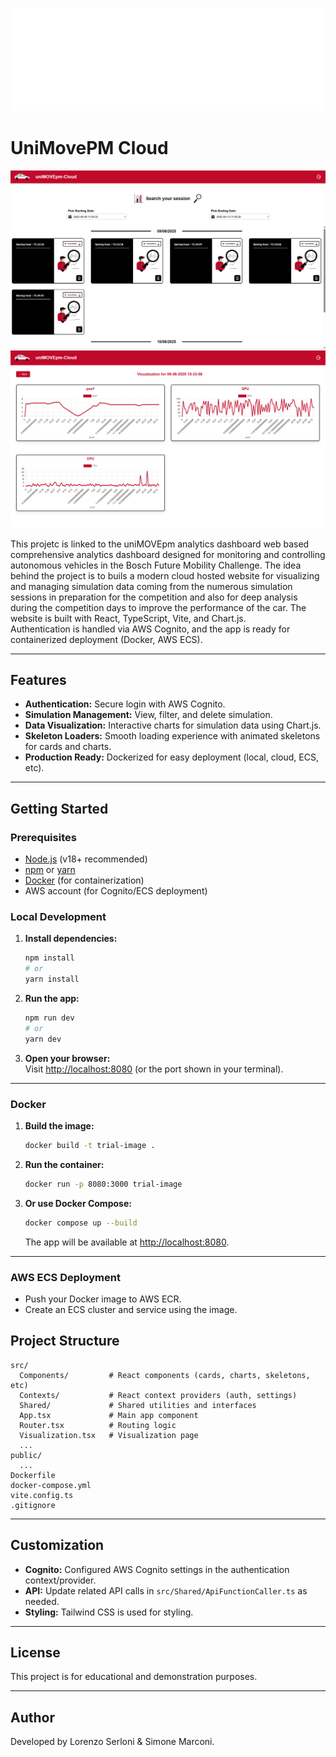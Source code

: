 ![UniMovePm Logo](./public/Univpm_Logo.svg)
# UniMovePM Cloud


![Dashboard Page](.\public\Homepage.png)
![Visualization Page](.\public\VisualizationPage.png)

This projetc is linked to the uniMOVEpm analytics dashboard web based comprehensive analytics dashboard designed for monitoring and controlling autonomous vehicles in the Bosch Future Mobility Challenge. The idea behind the project is to buils a modern cloud hosted website for visualizing and managing simulation data coming from the numerous simulation sessions in preparation for the competition and also for deep analysis during the competition days to improve the performance of the car. The website is built with React, TypeScript, Vite, and Chart.js.  
Authentication is handled via AWS Cognito, and the app is ready for containerized deployment (Docker, AWS ECS).

---

## Features

- **Authentication:** Secure login with AWS Cognito.
- **Simulation Management:** View, filter, and delete simulation.
- **Data Visualization:** Interactive charts for simulation data using Chart.js.
- **Skeleton Loaders:** Smooth loading experience with animated skeletons for cards and charts.
- **Production Ready:** Dockerized for easy deployment (local, cloud, ECS, etc).

---

## Getting Started

### Prerequisites

- [Node.js](https://nodejs.org/) (v18+ recommended)
- [npm](https://www.npmjs.com/) or [yarn](https://yarnpkg.com/)
- [Docker](https://www.docker.com/) (for containerization)
- AWS account (for Cognito/ECS deployment)

### Local Development

1. **Install dependencies:**
   ```sh
   npm install
   # or
   yarn install
   ```

2. **Run the app:**
   ```sh
   npm run dev
   # or
   yarn dev
   ```

3. **Open your browser:**  
   Visit [http://localhost:8080](http://localhost:8080) (or the port shown in your terminal).

---

### Docker

1. **Build the image:**
   ```sh
   docker build -t trial-image .
   ```

2. **Run the container:**
   ```sh
   docker run -p 8080:3000 trial-image
   ```

3. **Or use Docker Compose:**
   ```sh
   docker compose up --build
   ```

   The app will be available at [http://localhost:8080](http://localhost:8080).

---

### AWS ECS Deployment

- Push your Docker image to AWS ECR.
- Create an ECS cluster and service using the image.
## Project Structure

```
src/
  Components/         # React components (cards, charts, skeletons, etc)
  Contexts/           # React context providers (auth, settings)
  Shared/             # Shared utilities and interfaces
  App.tsx             # Main app component
  Router.tsx          # Routing logic
  Visualization.tsx   # Visualization page
  ...
public/
  ...
Dockerfile
docker-compose.yml
vite.config.ts
.gitignore
```

---

## Customization

- **Cognito:** Configured AWS Cognito settings in the authentication context/provider.
- **API:** Update related API calls in `src/Shared/ApiFunctionCaller.ts` as needed.
- **Styling:** Tailwind CSS is used for styling.

---

## License

This project is for educational and demonstration purposes.

---

## Author

Developed by Lorenzo Serloni & Simone Marconi.

